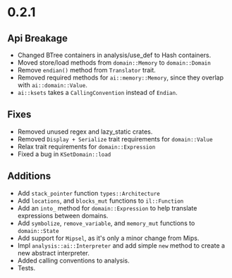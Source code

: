 # 0.2.1

## Api Breakage

* Changed BTree containers in analysis/use_def to Hash containers.
* Moved store/load methods from `domain::Memory` to `domain::Domain`
* Remove `endian()` method from `Translator` trait.
* Removed required methods for `ai::memory::Memory`, since they overlap with
`ai::domain::Value`.
* `ai::ksets` takes a `CallingConvention` instead of `Endian`.

## Fixes

* Removed unused regex and lazy_static crates.
* Removed `Display + Serialize` trait requirements for `domain::Value`
* Relax trait requirements for `domain::Expression`
* Fixed a bug in `KSetDomain::load`

## Additions

* Add `stack_pointer` function `types::Architecture`
* Add `locations`, and `blocks_mut` functions to `il::Function`
* Add an `into_` method for `domain::Expression` to help translate expressions between domains.
* Add `symbolize`, `remove_variable`, and `memory_mut` functions to `domain::State`
* Add support for `Mipsel`, as it's only a minor change from Mips.
* Impl `analysis::ai::Interpreter` and add simple `new` method to create a new
abstract interpreter.
* Added calling conventions to analysis.
* Tests.